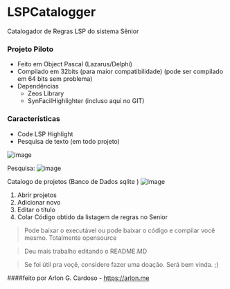 # LSPCatalogger
Catalogador de Regras LSP do sistema Sênior

### Projeto Piloto
  - Feito em Object Pascal (Lazarus/Delphi)
  - Compilado em 32bits (para maior compatibilidade) (pode ser compilado em 64 bits sem problema)
   - Dependências
     - Zeos Library
     - SynFacilHighlighter (incluso aqui no GIT)
    
### Características
 - Code LSP Highlight
 - Pesquisa de texto (em todo projeto)
 
 ![image](https://github.com/user-attachments/assets/fd1b4820-de3c-4cc5-8792-f4d926665cc8)

Pesquisa:
![image](https://github.com/user-attachments/assets/6d272413-0d07-4a25-83f7-8305b7c20735)


Catalogo de projetos (Banco de Dados sqlite )
![image](https://github.com/user-attachments/assets/6e8bc219-e1b2-4240-a629-ae7d8b951d64)

 
 1. Abrir projetos
 2. Adicionar novo
 3. Editar o título
 4. Colar Código obtido da listagem de regras no Senior
  
  <blockquote>Pode baixar o executável ou pode baixar o código e compilar você mesmo. Totalmente opensource
</blockquote>
<blockquote>Deu mais trabalho editando o README.MD</blockquote>
<blockquote>Se foi útil pra voçê, considere fazer uma doação. Será bem vinda. ;)</blockquote>

####feito por Arlon G. Cardoso - https://arlon.me


  
  
